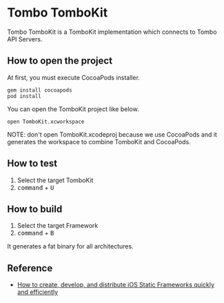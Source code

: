 # Tombo TomboKit

Tombo TomboKit is a TomboKit implementation which connects to Tombo API Servers.

## How to open the project

At first, you must execute CocoaPods installer.

```
gem install cocoapods
pod install
```

You can open the TomboKit project like below.

```
open TomboKit.xcworkspace
```

NOTE: don't open TomboKit.xcodeproj because we use CocoaPods and it generates the workspace to combine TomboKit and CocoaPods.

## How to test

1. Select the target TomboKit
2. <kbd>command</kbd> + <kbd>U</kbd>

## How to build

1. Select the target Framework
2. <kbd>command</kbd> + <kbd>B</kbd>

It generates a fat binary for all architectures.

## Reference

- [How to create, develop, and distribute iOS Static Frameworks quickly and efficiently](https://github.com/jverkoey/iOS-Framework)
